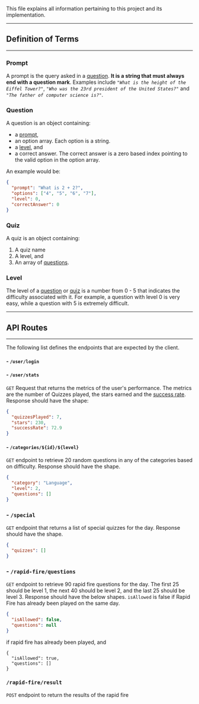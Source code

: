 This file explains all information pertaining to this project and its implementation.

---
## Definition of Terms
---

### Prompt

A prompt is the query asked in a [question](#question). **It is a string that must always end with a question mark**. Examples include _`"What is the height of the Eiffel Tower?"`_, _`"Who was the 23rd president of the United States?"`_ and _`"The father of computer science is?"`_.

### Question

A question is an object containing:
- a [prompt](#prompt), 
- an option array. Each option is a string.
- a [level](#level), and
- a correct answer. The correct answer is a zero based index pointing to the valid option in the option array.

An example would be:

```json
{
  "prompt": "What is 2 + 2?",
  "options": ["4", "5", "6", "7"],
  "level": 0,
  "correctAnswer": 0
}
```

### Quiz
A quiz is an object containing:
1. A quiz name
2. A level, and
3. An array of [questions](#question).

### Level
The level of a [question](#question) or [quiz](#quiz) is a number from 0 - 5 that indicates the difficulty associated with it. For example, a question with level 0 is very easy, while a question with 5 is extremely difficult. 

---
## API Routes
---

The following list defines the endpoints that are expected by the client.

#### - `/user/login`

#### - `/user/stats`

`GET` Request that returns the metrics of the user's performance. The metrics are the number of Quizzes played, the stars earned and the [success rate](#success-rate). Response should have the shape:

```json
{
  "quizzesPlayed": 7,
  "stars": 230,
  "successRate": 72.9
}
```

#### - `/categories/${id}/${level}`

`GET` endpoint to retrieve 20 random questions in any of the categories based on difficulty. Response should have the shape. 
```json
{
  "category": "Language",
  "level": 2,
  "questions": []
}
```

### - `/special`
`GET` endpoint that returns a list of special quizzes for the day. Response should have the shape.
```json
{
  "quizzes": []
}
```

### - `/rapid-fire/questions`

`GET` endpoint to retrieve 90 rapid fire questions for the day. The first 25 should be level 1, the next 40 should be level 2, and the last 25 should be level 3. Response should have the below shapes.  `isAllowed` is false if Rapid Fire has already been played on the same day. 

```json
{
  "isAllowed": false, 
  "questions": null
}
```
if rapid fire has already been played, and 

```
{
  "isAllowed": true, 
  "questions": []
}
```


### `/rapid-fire/result`

`POST` endpoint to return the results of the rapid fire 







